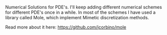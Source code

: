 Numerical Solutions for PDE's. I'll keep adding different numerical schemes for different PDE's once in a while. 
In most of the schemes I have used a library called Mole, which implement Mimetic discretization methods. 

Read more about it here: https://github.com/jcorbino/mole
